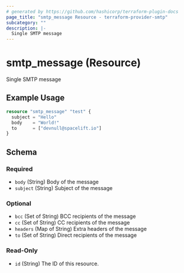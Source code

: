 ```yaml
---
# generated by https://github.com/hashicorp/terraform-plugin-docs
page_title: "smtp_message Resource - terraform-provider-smtp"
subcategory: ""
description: |-
  Single SMTP message
---
```


# smtp_message (Resource)

Single SMTP message

## Example Usage

```terraform
resource "smtp_message" "test" {
  subject = "Hello"
  body    = "World!"
  to      = ["devnull@spacelift.io"]
}
```

<!-- schema generated by tfplugindocs -->
## Schema

### Required

- `body` (String) Body of the message
- `subject` (String) Subject of the message

### Optional

- `bcc` (Set of String) BCC recipients of the message
- `cc` (Set of String) CC recipients of the message
- `headers` (Map of String) Extra headers of the message
- `to` (Set of String) Direct recipients of the message

### Read-Only

- `id` (String) The ID of this resource.


